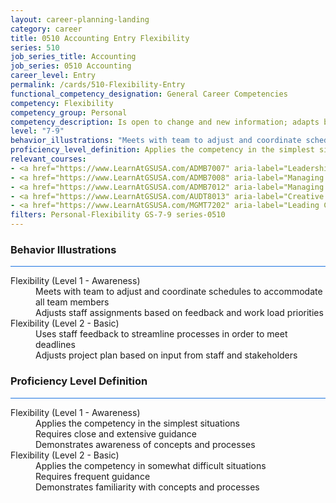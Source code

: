```yaml
---
layout: career-planning-landing
category: career
title: 0510 Accounting Entry Flexibility
series: 510
job_series_title: Accounting
job_series: 0510 Accounting
career_level: Entry
permalink: /cards/510-Flexibility-Entry
functional_competency_designation: General Career Competencies
competency: Flexibility
competency_group: Personal
competency_description: Is open to change and new information; adapts behavior or work methods in response to new information, changing conditions, or unexpected obstacles; effectively deals with ambiguity.
level: "7-9"
behavior_illustrations: "Meets with team to adjust and coordinate schedules to accommodate all team members ? Adjusts staff assignments based on feedback and work load priorities ? Uses staff feedback to streamline processes in order to meet deadlines ? Adjusts project plan based on input from staff and stakeholders"
proficiency_level_definition: Applies the competency in the simplest situations ? Requires close and extensive guidance ? Demonstrates awareness of concepts and processes ? Applies the competency in somewhat difficult situations ? Requires frequent guidance ? Demonstrates familiarity with concepts and processes 
relevant_courses: 
- <a href="https://www.LearnAtGSUSA.com/ADMB7007" aria-label="Leadership Skills for Non-Supervisors (ADMB7006), GSU - https://www.LearnAtGSUSA.com/ADMB7007">Leadership Skills for Non-Supervisors (ADMB7006), GSU</a>
- <a href="https://www.LearnAtGSUSA.com/ADMB7008" aria-label="Managing Multiple Priorities (ADMB7007), GSU - https://www.LearnAtGSUSA.com/ADMB7008">Managing Multiple Priorities (ADMB7007), GSU</a>
- <a href="https://www.LearnAtGSUSA.com/ADMB7012" aria-label="Managing Multiple Priorities (ADMB7007), GSU - https://www.LearnAtGSUSA.com/ADMB7012">Managing Multiple Priorities (ADMB7007), GSU</a>
- <a href="https://www.LearnAtGSUSA.com/AUDT8013" aria-label="Creative and Critical Thinking for Auditors (AUDT8012), GSU - https://www.LearnAtGSUSA.com/AUDT8013">Creative and Critical Thinking for Auditors (AUDT8012), GSU</a>
- <a href="https://www.LearnAtGSUSA.com/MGMT7202" aria-label="Leading Change (MGMT7201), GSU - https://www.LearnAtGSUSA.com/MGMT7202">Leading Change (MGMT7201), GSU</a>
filters: Personal-Flexibility GS-7-9 series-0510
---
```


<div class="desktop:grid-col-6 margin-y-3">
  <div class="border-top-2 bg-white padding-3 shadow-5 height-full members-hover border-1px button-border border-top-blue radius-lg card-text-color">
    <h3>Behavior Illustrations</h3>
    <hr style="background-color: #1b74e0 !important;"/>
    <dl class="text-base card-content-color"><dt>Flexibility (Level 1 - Awareness)</dt><dd>Meets with team to adjust and coordinate schedules to accommodate all team members </dd><dd> Adjusts staff assignments based on feedback and work load priorities</dd><dt>Flexibility (Level 2 - Basic)</dt><dd>Uses staff feedback to streamline processes in order to meet deadlines </dd><dd> Adjusts project plan based on input from staff and stakeholders</dd></dl>
  </div>
</div>
<div class="desktop:grid-col-6 margin-y-3">
  <div class="border-top-2 bg-white padding-3 shadow-5 height-full members-hover border-1px button-border border-top-blue radius-lg card-text-color">
    <h3>Proficiency Level Definition</h3>
     <hr style="background-color: #1b74e0 !important;"/>
    <dl class="text-base card-content-color"><dt>Flexibility (Level 1 - Awareness)</dt><dd>Applies the competency in the simplest situations </dd><dd> Requires close and extensive guidance </dd><dd> Demonstrates awareness of concepts and processes</dd><dt>Flexibility (Level 2 - Basic)</dt><dd>Applies the competency in somewhat difficult situations </dd><dd> Requires frequent guidance </dd><dd> Demonstrates familiarity with concepts and processes </dd></dl>
  </div>
</div>